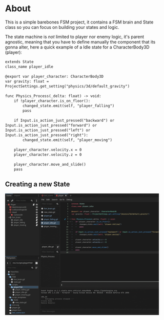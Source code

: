 # About
This is a simple barebones FSM project, it contains a FSM brain and State class so you can focus on building your states and logic.

The state machine is *not* limited to player nor enemy logic, it's parent agnostic, meaning that you have to define manually the component that its gonna alter, here a quick example of a Idle state for a CharacterBody3D (player):

``` gdscript
extends State
class_name player_idle

@export var player_character: CharacterBody3D
var gravity: float = ProjectSettings.get_setting("physics/3d/default_gravity")

func Physics_Process(_delta: float) -> void:
	if !player_character.is_on_floor():
		changed_state.emit(self, "player_falling")
		pass
	
	if Input.is_action_just_pressed("backward") or Input.is_action_just_pressed("forward") or Input.is_action_just_pressed("left") or Input.is_action_just_pressed("right"):
		changed_state.emit(self, "player_moving")
	
	player_character.velocity.x = 0
	player_character.velocity.z = 0
	
	player_character.move_and_slide()
	pass
```
## Creating a new State
![Alt Text](addons\simplefsm\git_repo_misc\creating_new_state.gif)